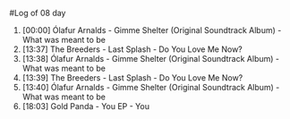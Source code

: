 #Log of 08 day

1. [00:00] Ólafur Arnalds - Gimme Shelter (Original Soundtrack Album) - What was meant to be
1. [13:37] The Breeders - Last Splash - Do You Love Me Now?
1. [13:38] Ólafur Arnalds - Gimme Shelter (Original Soundtrack Album) - What was meant to be
1. [13:39] The Breeders - Last Splash - Do You Love Me Now?
1. [13:40] Ólafur Arnalds - Gimme Shelter (Original Soundtrack Album) - What was meant to be
1. [18:03] Gold Panda - You EP - You

